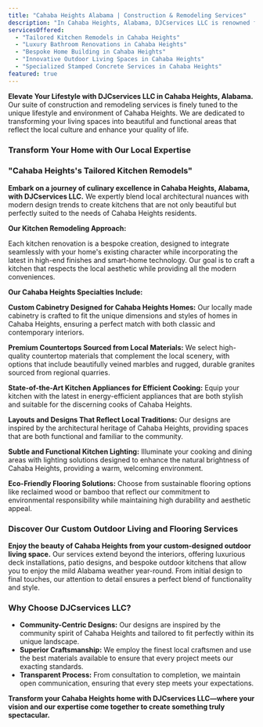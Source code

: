 ```yaml
---
title: "Cahaba Heights Alabama | Construction & Remodeling Services"
description: "In Cahaba Heights, Alabama, DJCservices LLC is renowned for expert construction and remodeling services that blend seamlessly with the quaint, upscale charm of this vibrant community. Specializing in bespoke home transformations that respect the area's natural beauty and community-oriented vibe, we ensure every project from kitchen redesigns to complete home renovations enhances both aesthetics and functionality."
servicesOffered:
  - "Tailored Kitchen Remodels in Cahaba Heights"
  - "Luxury Bathroom Renovations in Cahaba Heights"
  - "Bespoke Home Building in Cahaba Heights"
  - "Innovative Outdoor Living Spaces in Cahaba Heights"
  - "Specialized Stamped Concrete Services in Cahaba Heights"
featured: true
---
```


**Elevate Your Lifestyle with DJCservices LLC in Cahaba Heights, Alabama.** Our suite of construction and remodeling services is finely tuned to the unique lifestyle and environment of Cahaba Heights. We are dedicated to transforming your living spaces into beautiful and functional areas that reflect the local culture and enhance your quality of life.

### Transform Your Home with Our Local Expertise

### "Cahaba Heights's Tailored Kitchen Remodels"

**Embark on a journey of culinary excellence in Cahaba Heights, Alabama, with DJCservices LLC.** We expertly blend local architectural nuances with modern design trends to create kitchens that are not only beautiful but perfectly suited to the needs of Cahaba Heights residents.

**Our Kitchen Remodeling Approach:**

Each kitchen renovation is a bespoke creation, designed to integrate seamlessly with your home's existing character while incorporating the latest in high-end finishes and smart-home technology. Our goal is to craft a kitchen that respects the local aesthetic while providing all the modern conveniences.

**Our Cahaba Heights Specialties Include:**

**Custom Cabinetry Designed for Cahaba Heights Homes:** Our locally made cabinetry is crafted to fit the unique dimensions and styles of homes in Cahaba Heights, ensuring a perfect match with both classic and contemporary interiors.

**Premium Countertops Sourced from Local Materials:** We select high-quality countertop materials that complement the local scenery, with options that include beautifully veined marbles and rugged, durable granites sourced from regional quarries.

**State-of-the-Art Kitchen Appliances for Efficient Cooking:** Equip your kitchen with the latest in energy-efficient appliances that are both stylish and suitable for the discerning cooks of Cahaba Heights.

**Layouts and Designs That Reflect Local Traditions:** Our designs are inspired by the architectural heritage of Cahaba Heights, providing spaces that are both functional and familiar to the community.

**Subtle and Functional Kitchen Lighting:** Illuminate your cooking and dining areas with lighting solutions designed to enhance the natural brightness of Cahaba Heights, providing a warm, welcoming environment.

**Eco-Friendly Flooring Solutions:** Choose from sustainable flooring options like reclaimed wood or bamboo that reflect our commitment to environmental responsibility while maintaining high durability and aesthetic appeal.

### Discover Our Custom Outdoor Living and Flooring Services

**Enjoy the beauty of Cahaba Heights from your custom-designed outdoor living space.** Our services extend beyond the interiors, offering luxurious deck installations, patio designs, and bespoke outdoor kitchens that allow you to enjoy the mild Alabama weather year-round. From initial design to final touches, our attention to detail ensures a perfect blend of functionality and style.

### Why Choose DJCservices LLC?

- **Community-Centric Designs:** Our designs are inspired by the community spirit of Cahaba Heights and tailored to fit perfectly within its unique landscape.
- **Superior Craftsmanship:** We employ the finest local craftsmen and use the best materials available to ensure that every project meets our exacting standards.
- **Transparent Process:** From consultation to completion, we maintain open communication, ensuring that every step meets your expectations.

**Transform your Cahaba Heights home with DJCservices LLC—where your vision and our expertise come together to create something truly spectacular.**
